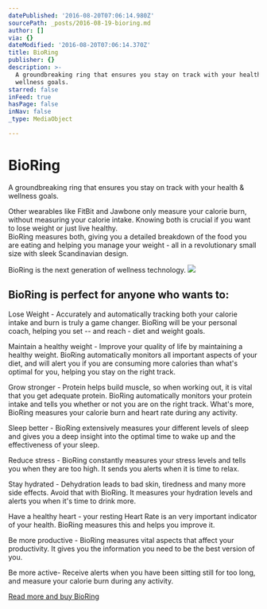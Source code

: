 ```yaml
---
datePublished: '2016-08-20T07:06:14.980Z'
sourcePath: _posts/2016-08-19-bioring.md
author: []
via: {}
dateModified: '2016-08-20T07:06:14.370Z'
title: BioRing
publisher: {}
description: >-
  A groundbreaking ring that ensures you stay on track with your health &
  wellness goals.
starred: false
inFeed: true
hasPage: false
inNav: false
_type: MediaObject

---
```

# BioRing

A groundbreaking ring that ensures you stay on track with your health & wellness goals.

Other wearables like FitBit and Jawbone only measure your calorie burn, without measuring your calorie intake. Knowing both is crucial if you want to lose weight or just live healthy.   
BioRing measures both, giving you a detailed breakdown of the food you are eating and helping you manage your weight - all in a revolutionary small size with sleek Scandinavian design.

BioRing is the next generation of wellness technology.
![](https://the-grid-user-content.s3-us-west-2.amazonaws.com/7e0e2b79-0948-456a-accd-996871dd99d9.jpg)

## BioRing is perfect for anyone who wants to:

Lose Weight - Accurately and automatically tracking both your calorie intake and burn is truly a game changer. BioRing will be your personal coach, helping you set -- and reach - diet and weight goals.

Maintain a healthy weight - Improve your quality of life by maintaining a healthy weight. BioRing automatically monitors all important aspects of your diet, and will alert you if you are consuming more calories than what's optimal for you, helping you stay on the right track.

Grow stronger - Protein helps build muscle, so when working out, it is vital that you get adequate protein. BioRing automatically monitors your protein intake and tells you whether or not you are on the right track. What's more, BioRing measures your calorie burn and heart rate during any activity.

Sleep better - BioRing extensively measures your different levels of sleep and gives you a deep insight into the optimal time to wake up and the effectiveness of your sleep.

Reduce stress - BioRing constantly measures your stress levels and tells you when they are too high. It sends you alerts when it is time to relax.

Stay hydrated - Dehydration leads to bad skin, tiredness and many more side effects. Avoid that with BioRing. It measures your hydration levels and alerts you when it's time to drink more.

Have a healthy heart - your resting Heart Rate is an very important indicator of your health. BioRing measures this and helps you improve it.

Be more productive - BioRing measures vital aspects that affect your productivity. It gives you the information you need to be the best version of you.

Be more active- Receive alerts when you have been sitting still for too long, and measure your calorie burn during any activity.

[Read more and buy BioRing][0]

[0]: https://igg.me/at/bioring/x/2034284 "Buy BioRing"